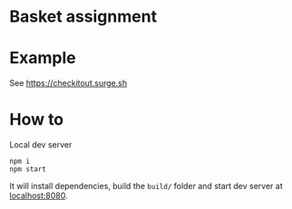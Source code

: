 # Basket assignment

# Example
See https://checkitout.surge.sh

# How to
Local dev server
```
npm i
npm start
```

It will install dependencies, build the `build/` folder and start dev server at [localhost:8080](http://localhost:8080).